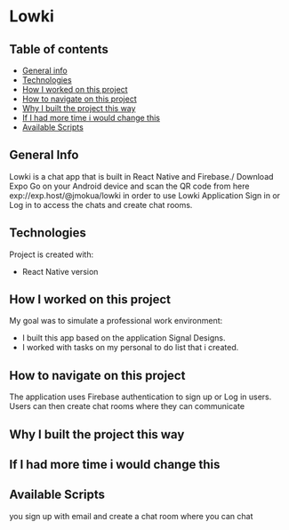 # Lowki
## Table of contents
* [General info](#general-info)
* [Technologies](#technologies)
* [How I worked on this project](#how-i-worked-on-this-project)
* [How to navigate on this project](#how-to-navigate-on-this-project)
* [Why I built the project this way](#why-i-built-the-project-this-way)
* [If I had more time i would change this](#if-i-had-more-time-i-would-change-this)
* [Available Scripts](#available-scripts)
## General Info
Lowki is a chat app that is built in React Native and Firebase./
Download Expo Go on your Android device and scan the QR code from here exp://exp.host/@jmokua/lowki in order to use Lowki Application
Sign in or Log in to access the chats and create chat rooms.
## Technologies
Project is created with:
- React Native version

## How I worked on this project
My goal was to simulate a professional work environment:
- I built this app based on the application Signal Designs.
- I worked with tasks on my personal to do list that i created.
## How to navigate on this project
The application uses Firebase authentication to sign up or Log in users.
Users can then create chat rooms where they can communicate
## Why I built the project this way
## If I had more time i would change this
## Available Scripts


you sign up with email and create a chat room where you can chat
